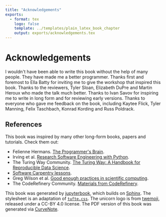 ```yaml
---
title: "Acknowledgements"
exports:
  - format: tex
    logo: false
    template: ../templates/plain_latex_book_chapter
    output: exports/acknowledgements.tex
---
```


# Acknowledgements

I wouldn't have been able to write this book without the help of many people. They have made me a better programmer. Thanks first and foremost to Ella Batty for inviting me to give the workshop that inspired this book. Thanks to the reviewers, Tyler Sloan, Elizabeth DuPre and Martin Heroux who made the talk much better. Thanks to Ivan Savov for inspiring me to write in long form and for reviewing early versions. Thanks to everyone who gave me feedback on the book, including Kaytee Flick, Tyler Manning, Felix Taschbach, Konrad Kording and Russ Poldrack.

## References

This book was inspired by many other long-form books, papers and tutorials. Check them out:

- Felienne Hermans. [The Programmer's Brain](https://www.manning.com/books/the-programmers-brain).
- Irving et al. [Research Software Engineering with Python](https://merely-useful.tech/py-rse/).
- The Turing Way Community. [The Turing Way: A Handbook for Reproducible Data Science](https://the-turing-way.netlify.app/welcome).
- [Software Carpentry lessons](https://software-carpentry.org/lessons/).
- Greg Wilson et al. [Good enough practices in scientific computing](https://journals.plos.org/ploscompbiol/article?id=10.1371/journal.pcbi.1005510).
- The CodeRefinery Community. [Materials from CodeRefinery](https://coderefinery.org/).

This book was generated by [jupyterbook](https://jupyterbook.org/), which builds on [Sphinx](https://www.sphinx-doc.org). The stylesheet is an adaptation of [`tufte.css`](https://edwardtufte.github.io/tufte-css/). The unicorn logo is from [twemoji](https://github.com/twitter/twemoji), released under a CC-BY 4.0 license. The PDF version of this book was generated via [CurveNote](https://curvenote.com).
